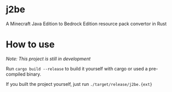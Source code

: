 # j2be
A Minecraft Java Edition to Bedrock Edition resource pack convertor in Rust

# How to use
*Note: This project is still in development*

Run `cargo build --release` to build it yourself with cargo or used a pre-compiled binary.

If you built the project yourself, just run `./target/release/j2be.{ext}`
